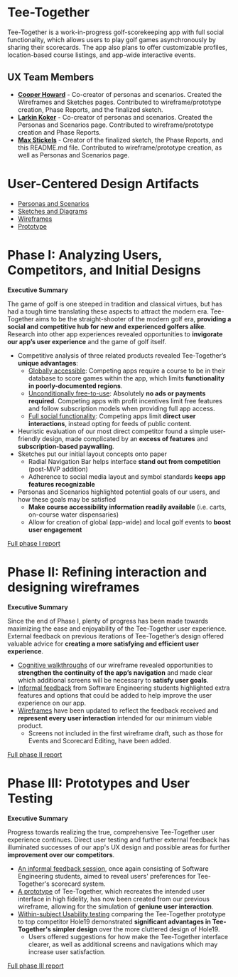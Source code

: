 # Tee-Together

Tee-Together is a work-in-progress golf-scorekeeping app with full social functionality, which allows users to play golf games asynchronously by sharing their scorecards. The app also plans to offer customizable profiles, location-based course listings, and app-wide interactive events.

## UX Team Members

* **[Cooper Howard](https://github.com/UsabilityEngineering/ux-portfolio-copper-glitch)** - Co-creator of personas and scenarios. Created the Wireframes and Sketches pages. Contributed to wireframe/prototype creation, Phase Reports, and the finalized sketch.
* **[Larkin Koker](https://github.com/UsabilityEngineering/ux-portfolio-lkoker)** - Co-creator of personas and scenarios. Created the Personas and Scenarios page. Contributed to wireframe/prototype creation and Phase Reports.
* **[Max Stickels](https://github.com/UsabilityEngineering/ux-portfolio-maxwellstickels)** - Creator of the finalized sketch, the Phase Reports, and this README.md file. Contributed to wireframe/prototype creation, as well as Personas and Scenarios page.

# User-Centered Design Artifacts
 
* [Personas and Scenarios](personas/)
* [Sketches and Diagrams](sketches/)
* [Wireframes](wireframes/)
* [Prototype](https://xd.adobe.com/view/62b36a4e-d502-40a3-a217-805356606897-37e0/?fullscreen&hints=off)

# Phase I: Analyzing Users, Competitors, and Initial Designs

**Executive Summary**

The game of golf is one steeped in tradition and classical virtues, but has had a tough time translating these aspects to attract the modern era. Tee-Together aims to be the straight-shooter of the modern golf era, **providing a social and competitive hub for new and experienced golfers alike**. Research into other app experiences revealed opportunities to **invigorate our app’s user experience** and the game of golf itself.
- Competitive analysis of three related products revealed Tee-Together’s **unique advantages**:
  - <ins>Globally accessible</ins>: Competing apps require a course to be in their database to score games within the app, which limits **functionality in poorly-documented regions**.
  - <ins>Unconditionally free-to-use</ins>: Absolutely **no ads or payments required**. Competing apps with profit incentives limit free features and follow subscription models when providing full app access.
  - <ins>Full social functionality</ins>: Competing apps limit **direct user interactions**, instead opting for feeds of public content.
- Heuristic evaluation of our most direct competitor found a simple user-friendly design, made complicated by an **excess of features** and **subscription-based paywalling**.
- Sketches put our initial layout concepts onto paper
  - Radial Navigation Bar helps interface **stand out from competition** (post-MVP addition)
  - Adherence to social media layout and symbol standards **keeps app features recognizable**
- Personas and Scenarios highlighted potential goals of our users, and how these goals may be satisfied
  - **Make course accessibility information readily available** (i.e. carts, on-course water dispensaries)
  - Allow for creation of global (app-wide) and local golf events to **boost user engagement**


[Full phase I report](phaseI/)

# Phase II: Refining interaction and designing wireframes

**Executive Summary**

Since the end of Phase I, plenty of progress has been made towards maximizing the ease and enjoyability of the Tee-Together user experience. External feedback on previous iterations of Tee-Together’s design offered valuable advice for **creating a more satisfying and efficient user experience**.
- <ins>Cognitive walkthroughs</ins> of our wireframe revealed opportunities to **strengthen the continuity of the app’s navigation** and made clear which additional screens will be necessary to **satisfy user goals**.
- <ins>Informal feedback</ins> from Software Engineering students highlighted extra features and options that could be added to help improve the user experience on our app.
- <ins>Wireframes</ins> have been updated to reflect the feedback received and **represent every user interaction** intended for our minimum viable product. 
  - Screens not included in the first wireframe draft, such as those for Events and Scorecard Editing, have been added. 


[Full phase II report](phaseII/)

# Phase III: Prototypes and User Testing

**Executive Summary**

Progress towards realizing the true, comprehensive Tee-Together user experience continues. Direct user testing and further external feedback has illuminated successes of our app's UX design and possible areas for further **improvement over our competitors**.
- <ins>An informal feedback session</ins>, once again consisting of Software Engineering students, aimed to reveal users' preferences for Tee-Together's scorecard system.
- <ins>A prototype</ins> of Tee-Together, which recreates the intended user interface in high fidelity, has now been created from our previous wireframe, allowing for the simulation of **geniune user interaction**.
- <ins>Within-subject Usability testing</ins> comparing the Tee-Together prototype to top competitor Hole19 demonstrated **significant advantages in Tee-Together's simpler design** over the more cluttered design of Hole19. 
  - Users offered suggestions for how make the Tee-Together interface clearer, as well as additional screens and navigations which may increase user satisfaction.

[Full phase III report](phaseIII/)
